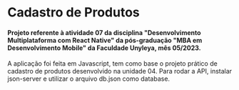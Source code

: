 # Cadastro de Produtos
#### Projeto referente à atividade 07 da disciplina "Desenvolvimento Multiplataforma com React Native" da pós-graduação "MBA em Desenvolvimento Mobile" da Faculdade Unyleya, mês 05/2023.

A aplicação foi feita em Javascript, tem como base o projeto prático de cadastro de produtos desenvolvido na unidade 04.
Para rodar a API, instalar json-server e utilizar o arquivo db.json como database.
